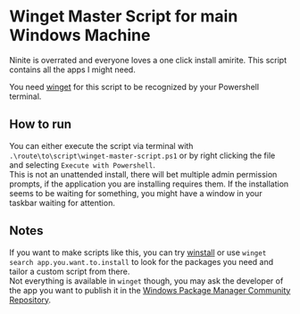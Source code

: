 # Winget Master Script for main Windows Machine
Ninite is overrated and everyone loves a one click install amirite. This script contains all the apps I might need.

You need [winget](https://github.com/microsoft/winget-cli/) for this script to be recognized by your Powershell terminal.

## How to run

You can either execute the script via terminal with `.\route\to\script\winget-master-script.ps1` or by right clicking the file and selecting `Execute with Powershell`.\
This is not an unattended install, there will bet multiple admin permission prompts, if the application you are installing requires them. If the installation seems to be waiting for something, you might have a window in your taskbar waiting for attention.

## Notes
If you want to make scripts like this, you can try [winstall](https://winstall.app/) or use `winget search app.you.want.to.install` to look for the packages you need and tailor a custom script from there.\
Not everything is available in `winget` though, you may ask the developer of the app you want to publish it in the [Windows Package Manager Community Repository](https://docs.microsoft.com/es-es/windows/package-manager/package/repository).
